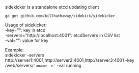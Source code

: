 sidekicker is a standalone etcd updating client

    go get github.com/billhathaway/sidekick/sidekicker

Usage of sidekicker:  
    -key="": key in etcd  
    -servers="http://localhost:4001": etcdServers in CSV list  
    -val="": value for key  
	
Example:  
  sidekicker -servers http://server1:4001,http://server2:4001,http://server3:4001 -key /web/servers/`` `uname -n` `` -val running  
  